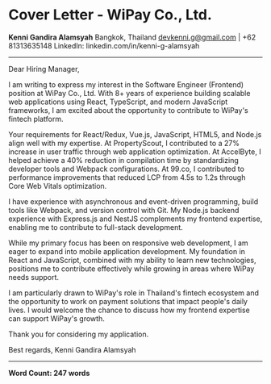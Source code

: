 # Cover Letter - WiPay Co., Ltd.

**Kenni Gandira Alamsyah**
Bangkok, Thailand
devkenni.g@gmail.com | +62 81313635148
LinkedIn: linkedin.com/in/kenni-g-alamsyah

---

Dear Hiring Manager,

I am writing to express my interest in the Software Engineer (Frontend) position at WiPay Co., Ltd. With 8+ years of experience building scalable web applications using React, TypeScript, and modern JavaScript frameworks, I am excited about the opportunity to contribute to WiPay's fintech platform.

Your requirements for React/Redux, Vue.js, JavaScript, HTML5, and Node.js align well with my expertise. At PropertyScout, I contributed to a 27% increase in user traffic through web application optimization. At AccelByte, I helped achieve a 40% reduction in compilation time by standardizing developer tools and Webpack configurations. At 99.co, I contributed to performance improvements that reduced LCP from 4.5s to 1.2s through Core Web Vitals optimization.

I have experience with asynchronous and event-driven programming, build tools like Webpack, and version control with Git. My Node.js backend experience with Express.js and NestJS complements my frontend expertise, enabling me to contribute to full-stack development.

While my primary focus has been on responsive web development, I am eager to expand into mobile application development. My foundation in React and JavaScript, combined with my ability to learn new technologies, positions me to contribute effectively while growing in areas where WiPay needs support.

I am particularly drawn to WiPay's role in Thailand's fintech ecosystem and the opportunity to work on payment solutions that impact people's daily lives. I would welcome the chance to discuss how my frontend expertise can support WiPay's growth.

Thank you for considering my application.

Best regards,
Kenni Gandira Alamsyah

---

**Word Count: 247 words**
